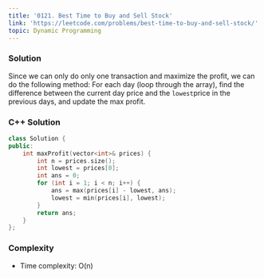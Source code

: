 ```yaml
---
title: '0121. Best Time to Buy and Sell Stock'
link: 'https://leetcode.com/problems/best-time-to-buy-and-sell-stock/'
topic: Dynamic Programming
---
```


### Solution
Since we can only do only one transaction and maximize the profit, we can do
the following method: For each day (loop through the array), find the 
difference between the current day price and the `lowest`price in the previous
days, and update the max profit.

### C++ Solution
```cpp
class Solution {
public:
    int maxProfit(vector<int>& prices) {
        int n = prices.size();
        int lowest = prices[0];
        int ans = 0;
        for (int i = 1; i < n; i++) {
            ans = max(prices[i] - lowest, ans);
            lowest = min(prices[i], lowest);
        }
        return ans;
    }
};
```

### Complexity
- Time complexity: O(n)
